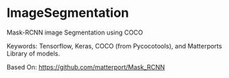 # ImageSegmentation
Mask-RCNN image Segmentation using COCO

Keywords: Tensorflow, Keras, COCO (from Pycocotools), and Matterports Library of models.

Based On: https://github.com/matterport/Mask_RCNN

